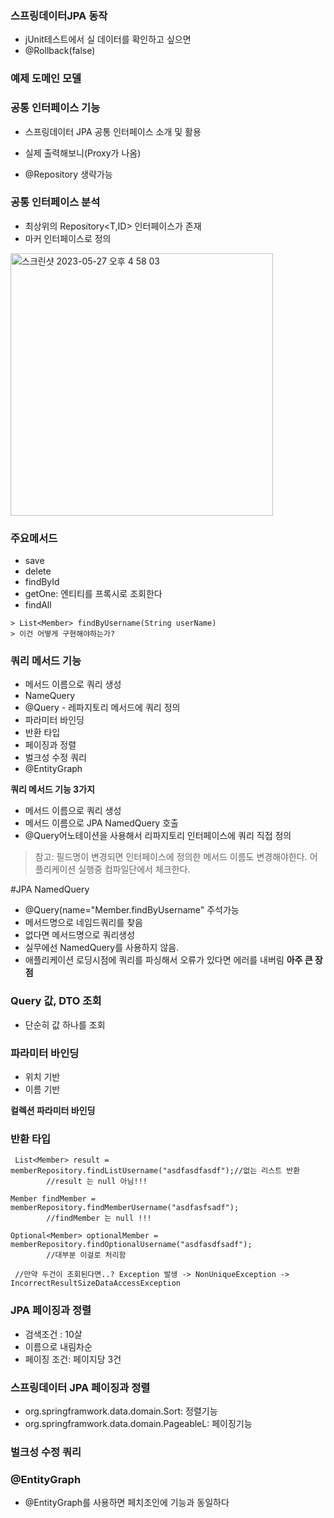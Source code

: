 ### 스프링데이터JPA 동작
- jUnit테스트에서 실 데이터를 확인하고 싶으면
- @Rollback(false) 

### 예제 도메인 모델



### 공통 인터페이스 기능
- 스프링데이터 JPA 공통 인터페이스 소개 및 활용

- 실제 출력해보니(Proxy가 나옴)
- @Repository 생략가능

### 공통 인터페이스 분석
- 최상위의 Repository<T,ID> 인터페이스가 존재
- 마커 인터페이스로 정의

<img width="420" alt="스크린샷 2023-05-27 오후 4 58 03" src="https://github.com/yonghyun123/backend-skills/assets/15208005/bc390bef-8e64-4c78-9ab0-9cefc90a9442">

### 주요메서드
- save
- delete
- findById
- getOne: 엔티티를 프록시로  조회한다
- findAll


```
> List<Member> findByUsername(String userName) 
> 이건 어떻게 구현해야하는가?
```


### 쿼리 메서드 기능
- 메서드 이름으로 쿼리 생성
- NameQuery
- @Query - 레파지토리 메서드에 쿼리 정의
- 파라미터 바인딩
- 반환 타입
- 페이징과 정렬
- 벌크성 수정 쿼리
- @EntityGraph

**쿼리 메서드 기능 3가지**

- 메서드 이름으로 쿼리 생성
- 메서드 이름으로 JPA NamedQuery 호출
- @Query어노테이션을 사용해서 리파지토리 인터페이스에 쿼리 직접 정의


> 참고: 필드명이 변경되면 인터페이스에 정의한 메서드 이름도 변경해야한다. 어플리케이션 실행중 컴파일단에서 체크한다.

#JPA NamedQuery

- @Query(name="Member.findByUsername" 주석가능 
- 메서드명으로 네임드쿼리를 찾음
- 없다면 메서드명으로 쿼리생성
- 실무에선 NamedQuery를 사용하지 않음.
- 애플리케이션 로딩시점에 쿼리를 파싱해서 오류가 있다면 에러를 내버림 **아주 큰 장점**


### Query 값, DTO 조회
- 단순히 값 하나를 조회

### 파라미터 바인딩
- 위치 기반
- 이름 기반

**컬렉션 파라미터 바인딩**

### 반환 타입

```
 List<Member> result = memberRepository.findListUsername("asdfasdfasdf");//없는 리스트 반환
        //result 는 null 아님!!!
        
Member findMember = memberRepository.findMemberUsername("asdfasfsadf");
        //findMember 는 null !!!
        
Optional<Member> optionalMember = memberRepository.findOptionalUsername("asdfasdfsadf");
        //대부분 이걸로 처리함
        
 //만약 두건이 조회된다면..? Exception 발생 -> NonUniqueException ->
IncorrectResultSizeDataAccessException
```

### JPA 페이징과 정렬
- 검색조건 : 10살
- 이름으로 내림차순
- 페이징 조건: 페이지당 3건

### 스프링데이터 JPA 페이징과 정렬
- org.springframwork.data.domain.Sort: 정렬기능
- org.springframwork.data.domain.PageableL: 페이징기능


### 벌크성 수정 쿼리

### @EntityGraph
- @EntityGraph를 사용하면 페치조인에 기능과 동일하다




